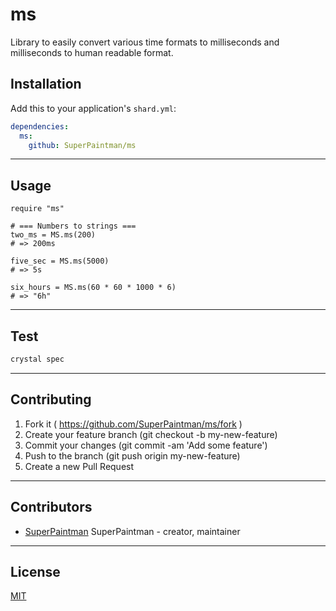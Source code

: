 # ms

Library to easily convert various time formats to milliseconds and
milliseconds to human readable format.


## Installation

Add this to your application's `shard.yml`:

```yaml
dependencies:
  ms:
    github: SuperPaintman/ms
```


--------------------------------------------------------------------------------

## Usage

```crystal
require "ms"

# === Numbers to strings ===
two_ms = MS.ms(200)
# => 200ms

five_sec = MS.ms(5000)
# => 5s

six_hours = MS.ms(60 * 60 * 1000 * 6)
# => "6h"
```


--------------------------------------------------------------------------------

## Test

```sh
crystal spec
```


--------------------------------------------------------------------------------

## Contributing

1. Fork it ( https://github.com/SuperPaintman/ms/fork )
2. Create your feature branch (git checkout -b my-new-feature)
3. Commit your changes (git commit -am 'Add some feature')
4. Push to the branch (git push origin my-new-feature)
5. Create a new Pull Request


--------------------------------------------------------------------------------

## Contributors

- [SuperPaintman](https://github.com/SuperPaintman) SuperPaintman - creator, maintainer


--------------------------------------------------------------------------------

## License

[MIT][license-url]


[license-url]: LICENSE
